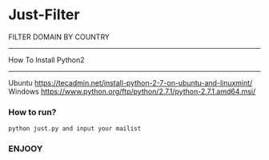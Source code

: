 # Just-Filter
FILTER DOMAIN BY COUNTRY

**************************
How To Install Python2
**************************

Ubuntu <https://tecadmin.net/install-python-2-7-on-ubuntu-and-linuxmint/>
Windows <https://www.python.org/ftp/python/2.7.1/python-2.7.1.amd64.msi/>

### How to run?
```
python just.py and input your mailist
```

### ENJOOY
